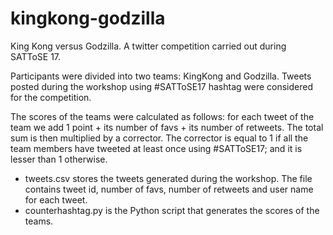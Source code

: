 # kingkong-godzilla
King Kong versus Godzilla. A twitter competition carried out during SATToSE 17.

Participants were divided into two teams: KingKong and Godzilla. Tweets posted during the workshop using #SATToSE17 hashtag were considered for the competition.

The scores of the teams were calculated as follows: for each tweet of the team we add 1 point + its number of favs + its number of retweets. The total sum is then multiplied by a corrector. The corrector is equal to 1 if all the team members have tweeted at least once using #SATToSE17; and it is lesser than 1 otherwise.

- tweets.csv stores the tweets generated during the workshop. The file contains tweet id, number of favs, number of retweets and user name for each tweet. 
- counterhashtag.py is the Python script that generates the scores of the teams.
